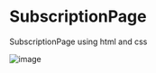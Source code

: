 # SubscriptionPage
SubscriptionPage using html and css


![image](https://github.com/chandrasudiksha/SubscriptionPage/assets/116143966/f861f1f0-923e-4697-ad16-d4193d4ba717)
